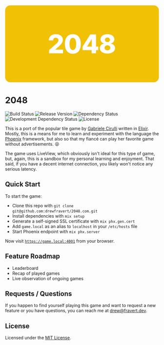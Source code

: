 ![2048](assets/static/images/readme.png)

# 2048
![Build Status](https://img.shields.io/github/workflow/status/drewfravert/2048/Build)
![Release Version](https://img.shields.io/github/v/release/drewfravert/2048)
![Dependency Status](https://img.shields.io/david/drewfravert/2048?path=assets)
![Development Dependency Status](https://img.shields.io/david/dev/drewfravert/2048?path=assets)
![License](https://img.shields.io/github/license/drewfravert/2048)

This is a port of the popular tile game by [Gabriele Cirulli](http://gabrielecirulli.com/) written in [Elixir](https://elixir-lang.org/). Mostly, this is a means for me to learn and experiment with the language the [Phoenix](https://phoenixframework.org/) framework, but also so that my fiancé can play her favorite game without advertisements. 😝

The game uses LiveView, which obviously isn't ideal for this type of game, but, again, this is a sandbox for my personal learning and enjoyment. That said, if you have a decent internet connection, you likely won't notice any serious latency.


## Quick Start
To start the game:

  * Clone this repo with `git clone git@github.com:drewfravert/2048.com.git`
  * Install dependencies with `mix setup`
  * Generate a self-signed SSL certificate with `mix phx.gen.cert`
  * Add `game.local` as an alias to `localhost` in your `/etc/hosts` file
  * Start Phoenix endpoint with `mix phx.server`

Now visit [`https://game.local:4001`](https://game.local:4001) from your browser.


## Feature Roadmap
  * Leaderboard
  * Recap of played games
  * Live observation of ongoing games


## Requests / Questions
If you happen to find yourself playing this game and want to request a new feature or you have questions, you can reach me at [drew@fravert.dev](mailto:drew@fravert.dev).


## License
Licensed under the [MIT License](LICENSE.txt).
